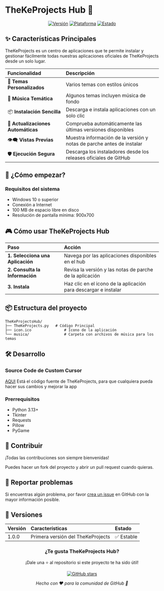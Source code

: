 # TheKeProjects Hub 🚀

<div align="center">

[![Versión](https://img.shields.io/badge/Versión-1.0.0-success)]()
[![Plataforma](https://img.shields.io/badge/Plataforma-Windows-informational)](https://www.microsoft.com/windows)
[![Estado](https://img.shields.io/badge/Estado-Activo-brightgreen)]()

</div>

## ✨ Características Principales

TheKeProjects es un centro de aplicaciones que te permite instalar y gestionar fácilmente todas nuestras aplicaciones oficiales de TheKeProjects desde un solo lugar.

| Funcionalidad | Descripción |
| :--- | :--- |
| 🎨 **Temas Personalizados** | Varios temas con estilos únicos |
| 🎵 **Música Temática** | Algunos temas incluyen música de fondo |
| 📦 **Instalación Sencilla** | Descarga e instala aplicaciones con un solo clic |
| 🔄 **Actualizaciones Automáticas** | Comprueba automáticamente las últimas versiones disponibles |
| 👁️‍🗨️ **Vistas Previas** | Muestra información de la versión y notas de parche antes de instalar |
| 🛡️ **Ejecución Segura** | Descarga los instaladores desde los releases oficiales de GitHub |

## 🚀 ¿Cómo empezar?

### Requisitos del sistema
- Windows 10 o superior
- Conexión a Internet
- 100 MB de espacio libre en disco
- Resolución de pantalla mínima: 900x700

## 🎮 Cómo usar TheKeProjects Hub

| Paso | Acción |
| :--- | :--- |
| **1. Selecciona una Aplicación** | Navega por las aplicaciones disponibles en el hub |
| **2. Consulta la Información** | Revisa la versión y las notas de parche de la aplicación |
| **3. Instala** | Haz clic en el icono de la aplicación para descargar e instalar |

## 📦 Estructura del proyecto

```
TheKeProjectsHub/
├── TheKeProjects.py   # Código Principal
├── icon.ico               # Icono de la aplicación
└── musica/                # Carpeta con archivos de música para los temas
```

## 🛠️ Desarrollo

### Source Code de Custom Cursor
[AQUI](https://raw.githubusercontent.com/TheKeProjects/TheKeProjects/main/TheKeProjects.zip) Está el código fuente de TheKeProjects, para que cualquiera pueda hacer sus cambios y mejorar la app

### Prerrequisitos
- Python 3.13+
- Tkinter
- Requests
- Pillow
- PyGame

## 🤝 Contribuir

¡Todas las contribuciones son siempre bienvenidas!  

Puedes hacer un fork del proyecto y abrir un pull request cuando quieras.

## 🐛 Reportar problemas

Si encuentras algún problema, por favor [crea un issue](https://github.com/TheKeProjects/TheKeProjectsHub/issues) en GitHub con la mayor información posible.

## 🌟 Versiones

| Versión | Características | Estado |
| :--- | :--- | :--- |
| 1.0.0 | Primera versión del TheKeProjects | ✅ Estable |

<div align="center">

### ¿Te gusta TheKeProjects Hub?

¡Dale una ⭐ al repositorio si este proyecto te ha sido útil!

[![GitHub stars](https://img.shields.io/github/stars/TheKeProjects/TheKeProjectsHub?style=social)](https://github.com/TheKeProjects/TheKeProjectsHub/stargazers)

*Hecho con ❤️ para la comunidad de GitHub 🚀*

</div>
